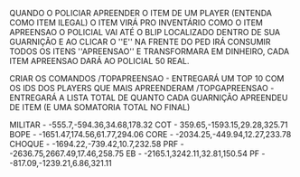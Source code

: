 QUANDO O POLICIAR APREENDER O ITEM DE UM PLAYER (ENTENDA COMO ITEM ILEGAL)  O ITEM VIRÁ PRO INVENTÁRIO COMO O ITEM APREENSAO 
O POLICIAL VAI ATÉ O BLIP LOCALIZADO DENTRO DE SUA GUARNIÇÃO E AO CLICAR O ''E'' NA FRENTE DO PED IRÁ CONSUMIR TODOS OS ITENS ''APREENSAO'' E TRANSFORMARA EM DINHEIRO, CADA ITEM APREENSAO DARÁ AO POLICIAL 50 REAL.

CRIAR OS COMANDOS
/TOPAPREENSAO - ENTREGARÁ UM TOP 10 COM OS IDS DOS PLAYERS QUE MAIS APREENDERAM
/TOPGAPREENSAO -ENTREGARÁ A LISTA TOTAL DE QUANTO CADA GUARNIÇÃO APREENDEU DE ITEM (E UMA SOMATORIA TOTAL NO FINAL)


MILITAR - -555.7,-594.36,34.68,178.32
COT - 359.65,-1593.15,29.28,325.71
BOPE - -1651.47,174.56,61.77,294.06
CORE - -2034.25,-449.94,12.27,233.78
CHOQUE - -1694.22,-739.42,10.7,232.58
PRF - -2636.75,2667.49,17.46,258.75
EB - -2165.1,3242.11,32.81,150.54
PF - -817.09,-1239.21,6.86,321.11